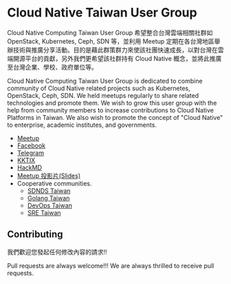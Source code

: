# Cloud Native Taiwan User Group
Cloud Native Computing Taiwan User Group 希望整合台灣雲端相關社群如 OpenStack, Kubernetes, Ceph, SDN 等，並利用 Meetup 定期在各台灣地區舉辦技術與推廣分享活動。目的是藉此群策群力來使該社團快速成長，以對台灣在雲端開源平台的貢獻，另外我們更希望該社群持有 Cloud Native 概念，並將此推廣至台灣企業、學校、政府單位等。

Cloud Native Computing Taiwan User Group is dedicated to combine community of Cloud Native related projects such as Kubernetes, OpenStack, Ceph, SDN. We held meetups regularly to share related technologies and promote them. We wish to grow this user group with the help from community members to increase contributions to Cloud Native Platforms in Taiwan. We also wish to promote the concept of "Cloud Native" to enterprise, academic institutes, and governments.

- [Meetup](https://www.meetup.com/CloudNative-Taiwan/)
- [Facebook](https://fb.cloudnative.tw)
- [Telegram](t.me/cntug)
- [KKTIX](https://cntug.kktix.cc)
- [HackMD](https://hackmd.io/@CNTUG)
- [Meetup 投影片(Slides)](slides/README.md)
- Cooperative communities.
  - [SDNDS Taiwan](https://www.facebook.com/groups/sdnds.tw/)
  - [Golang Taiwan](https://www.facebook.com/groups/269001993248363/)
  - [DevOps Taiwan](https://www.facebook.com/groups/DevOpsTaiwan/)
  - [SRE Taiwan](https://www.facebook.com/groups/sre.taiwan/)

## Contributing
我們歡迎您發起任何修改內容的請求!!

Pull requests are always welcome!!! We are always thrilled to receive pull requests.